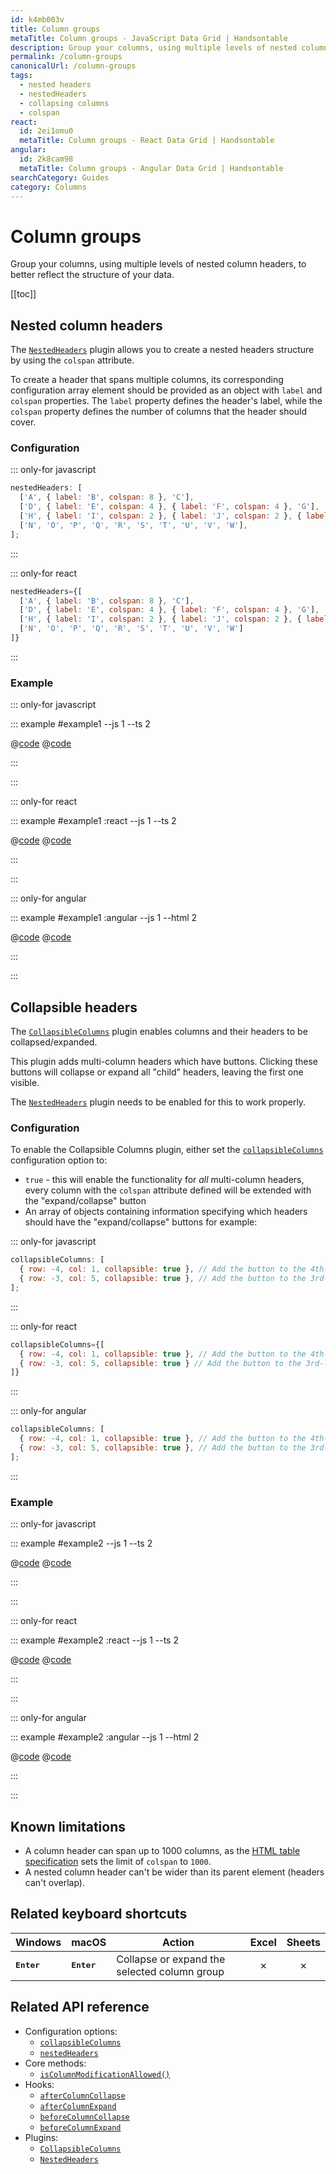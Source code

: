 ```yaml
---
id: k4mb003v
title: Column groups
metaTitle: Column groups - JavaScript Data Grid | Handsontable
description: Group your columns, using multiple levels of nested column headers, to better reflect the structure of your data.
permalink: /column-groups
canonicalUrl: /column-groups
tags:
  - nested headers
  - nestedHeaders
  - collapsing columns
  - colspan
react:
  id: 2ei1omu0
  metaTitle: Column groups - React Data Grid | Handsontable
angular:
  id: 2k8cam98
  metaTitle: Column groups - Angular Data Grid | Handsontable
searchCategory: Guides
category: Columns
---
```


# Column groups

Group your columns, using multiple levels of nested column headers, to better reflect the structure of your data.

[[toc]]

## Nested column headers

The [`NestedHeaders`](@/api/nestedHeaders.md) plugin allows you to create a nested headers structure by using the `colspan` attribute.

To create a header that spans multiple columns, its corresponding configuration array element should be provided as an object with `label` and `colspan`
properties. The `label` property defines the header's label, while the `colspan` property defines the number of columns that the header should cover.

### Configuration

::: only-for javascript

```js
nestedHeaders: [
  ['A', { label: 'B', colspan: 8 }, 'C'],
  ['D', { label: 'E', colspan: 4 }, { label: 'F', colspan: 4 }, 'G'],
  ['H', { label: 'I', colspan: 2 }, { label: 'J', colspan: 2 }, { label: 'K', colspan: 2 }, { label: 'L', colspan: 2 }, 'M'],
  ['N', 'O', 'P', 'Q', 'R', 'S', 'T', 'U', 'V', 'W'],
];
```

:::

::: only-for react

```jsx
nestedHeaders={[
  ['A', { label: 'B', colspan: 8 }, 'C'],
  ['D', { label: 'E', colspan: 4 }, { label: 'F', colspan: 4 }, 'G'],
  ['H', { label: 'I', colspan: 2 }, { label: 'J', colspan: 2 }, { label: 'K', colspan: 2 }, { label: 'L', colspan: 2 }, 'M'],
  ['N', 'O', 'P', 'Q', 'R', 'S', 'T', 'U', 'V', 'W']
]}
```

:::

### Example

::: only-for javascript

::: example #example1 --js 1 --ts 2

@[code](@/content/guides/columns/column-groups/javascript/example1.js)
@[code](@/content/guides/columns/column-groups/javascript/example1.ts)

:::

:::

::: only-for react

::: example #example1 :react --js 1 --ts 2

@[code](@/content/guides/columns/column-groups/react/example1.jsx)
@[code](@/content/guides/columns/column-groups/react/example1.tsx)

:::

:::

::: only-for angular

::: example #example1 :angular --js 1 --html 2

@[code](@/content/guides/columns/column-groups/angular/example1.js)
@[code](@/content/guides/columns/column-groups/angular/example1.html)

:::

:::

## Collapsible headers

The [`CollapsibleColumns`](@/api/collapsibleColumns.md) plugin enables columns and their headers to be collapsed/expanded.

This plugin adds multi-column headers which have buttons. Clicking these buttons will collapse or expand all "child" headers, leaving the first one visible.

The [`NestedHeaders`](@/api/nestedHeaders.md) plugin needs to be enabled for this to work properly.

### Configuration

To enable the Collapsible Columns plugin, either set the [`collapsibleColumns`](@/api/options.md#collapsiblecolumns) configuration option to:

- `true` - this will enable the functionality for _all_ multi-column headers, every column with the `colspan` attribute defined will be extended with the
  "expand/collapse" button
- An array of objects containing information specifying which headers should have the "expand/collapse" buttons for example:

::: only-for javascript

```js
collapsibleColumns: [
  { row: -4, col: 1, collapsible: true }, // Add the button to the 4th-level header of the 1st column - counting from the first table row upwards.
  { row: -3, col: 5, collapsible: true }, // Add the button to the 3rd-level header of the 5th column - counting from the first table row upwards.
];
```

:::

::: only-for react

```jsx
collapsibleColumns={[
  { row: -4, col: 1, collapsible: true }, // Add the button to the 4th-level header of the 1st column - counting from the first table row upwards.
  { row: -3, col: 5, collapsible: true } // Add the button to the 3rd-level header of the 5th column - counting from the first table row upwards.
]}
```

:::

::: only-for angular

```js
collapsibleColumns: [
  { row: -4, col: 1, collapsible: true }, // Add the button to the 4th-level header of the 1st column - counting from the first table row upwards.
  { row: -3, col: 5, collapsible: true }, // Add the button to the 3rd-level header of the 5th column - counting from the first table row upwards.
];
```

:::

### Example

::: only-for javascript

::: example #example2 --js 1 --ts 2

@[code](@/content/guides/columns/column-groups/javascript/example2.js)
@[code](@/content/guides/columns/column-groups/javascript/example2.ts)

:::

:::

::: only-for react

::: example #example2 :react --js 1 --ts 2

@[code](@/content/guides/columns/column-groups/react/example2.jsx)
@[code](@/content/guides/columns/column-groups/react/example2.tsx)

:::

:::

::: only-for angular

::: example #example2 :angular --js 1 --html 2

@[code](@/content/guides/columns/column-groups/angular/example2.js)
@[code](@/content/guides/columns/column-groups/angular/example2.html)

:::

:::

## Known limitations

- A column header can span up to 1000 columns, as the [HTML table specification](https://html.spec.whatwg.org/multipage/tables.html#dom-tdth-colspan) sets the
  limit of `colspan` to `1000`.
- A nested column header can't be wider than its parent element (headers can't overlap).

## Related keyboard shortcuts

| Windows                                     | macOS                                        | Action                                                  |  Excel  | Sheets  |
| ------------------------------------------- | -------------------------------------------- | ------------------------------------------------------- | :-----: | :-----: |
| <kbd>**Enter**</kbd>                        | <kbd>**Enter**</kbd>                         | Collapse or expand the selected column group            | &cross; | &cross; |

## Related API reference

- Configuration options:
  - [`collapsibleColumns`](@/api/options.md#collapsiblecolumns)
  - [`nestedHeaders`](@/api/options.md#nestedheaders)
- Core methods:
  - [`isColumnModificationAllowed()`](@/api/core.md#iscolumnmodificationallowed)
- Hooks:
  - [`afterColumnCollapse`](@/api/hooks.md#aftercolumncollapse)
  - [`afterColumnExpand`](@/api/hooks.md#aftercolumnexpand)
  - [`beforeColumnCollapse`](@/api/hooks.md#beforecolumncollapse)
  - [`beforeColumnExpand`](@/api/hooks.md#beforecolumnexpand)
- Plugins:
  - [`CollapsibleColumns`](@/api/collapsibleColumns.md)
  - [`NestedHeaders`](@/api/nestedHeaders.md)
